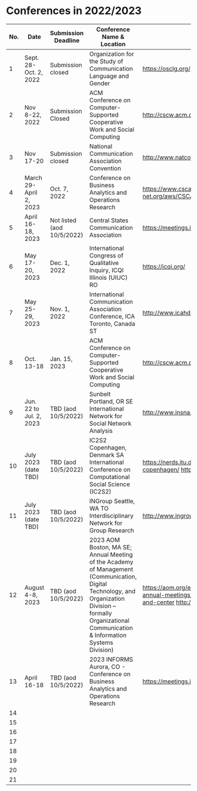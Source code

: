 # Conferences in 2022/2023

| No.  |  Date | Submission Deadline  | Conference Name & Location  | Link |
|---|---|---|---|---|
| 1  | Sept. 28-Oct. 2, 2022   | Submission closed  |Organization for the Study of Communication Language and Gender  | https://osclg.org/   |
| 2  | Nov 8-22, 2022   | Submission Closed   | ACM Conference on Computer-Supported Cooperative Work and Social Computing  | http://cscw.acm.org/  |
| 3  | Nov 17-20  | Submission closed  | National Communication Association Convention  | http://www.natcom.org/convention/  |
| 4  | March 29-April 2, 2023  | Oct. 7, 2022  | Conference on Business Analytics and Operations Research  | https://www.csca-net.org/aws/CSCA/pt/sp/convention_overview  |
| 5  | April 16-18, 2023 | Not listed (aod 10/5/2022) | Central States Communication Association  | https://meetings.informs.org/wordpress/analytics2023/  |
| 6  | May 17-20, 2023  | Dec. 1, 2022  | International Congress of Qualitative Inquiry, ICQI Illinois (UIUC) RO  | https://icqi.org/  |
| 7  | May 25-29, 2023  | Nov. 1, 2022  | International Communication Association Conference, ICA Toronto, Canada ST  |  http://www.icahdq.org/# |
| 8  | Oct. 13-18   | Jan. 15, 2023   | ACM Conference on Computer-Supported Cooperative Work and Social Computing  | http://cscw.acm.org/  |
| 9  | Jun. 22 to Jul. 2, 2023  | TBD (aod 10/5/2022)  | Sunbelt Portland, OR SE International Network for Social Network Analysis  | http://www.insna.org/ |
| 10 | July 2023 (date TBD)  | TBD (aod 10/5/2022)  | IC2S2 Copenhagen, Denmark SA International Conference on Computational Social Science (IC2S2)  | https://nerds.itu.dk/2022/07/22/ic2s2-2023-in-copenhagen/ https://iscss.org/ic2s2/  |
| 11 | July 2023 (date TBD)  | TBD (aod 10/5/2022)  |  INGroup Seattle, WA TO Interdisciplinary Network for Group Research  | http://www.ingroup.net/conference.html  |
| 12 | August 4-8, 2023  | TBD (aod 10/5/2022)  | 2023 AOM Boston, MA SE; Annual Meeting of the Academy of Management (Communication, Digital Technology, and Organization Division – formally Organizational Communication & Information Systems Division)  | https://aom.org/events/annual-meeting/future-annual-meetings/2023-putting-the-worker-front-and-center http://ocis.aom.org/   |
| 13 | April 16-18  | TBD (aod 10/5/2022)  | 2023 INFORMS Aurora, CO - Conference on Business Analytics and Operations Research  | https://meetings.informs.org/wordpress/analytics2023/  |
| 14 |   |   |   |   |
| 15 |   |   |   |   |
| 16 |   |   |   |   |
| 17 |   |   |   |   |
| 18 |   |   |   |   |
| 19 |   |   |   |   |
| 20 |   |   |   |   |
| 21 |   |   |   |   |


